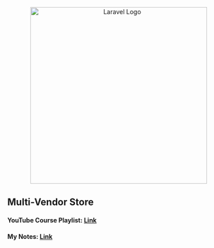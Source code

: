 <p align="center"><a href="https://laravel.com" target="_blank"><img src="https://raw.githubusercontent.com/laravel/art/master/logo-lockup/5%20SVG/2%20CMYK/1%20Full%20Color/laravel-logolockup-cmyk-red.svg" width="400" alt="Laravel Logo"></a></p>


## Multi-Vendor Store
#### YouTube Course Playlist: [Link](https://youtube.com/playlist?list=PL13Ag2mfco64zMLcFjPb5GVWCu-OAjTrx&si=1uxvp_eW83hBmIU6)  
#### My Notes: [Link](https://eman-elhelaly.notion.site/Laravel-9-Course-780ddcecda554906b7255e36fc46c5fa?pvs=4)